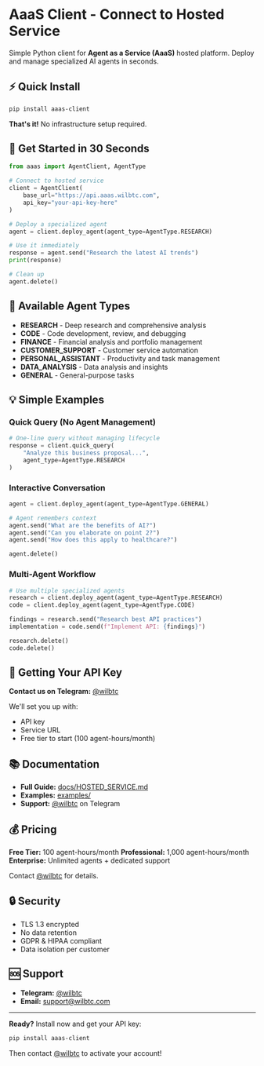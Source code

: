 # AaaS Client - Connect to Hosted Service

Simple Python client for **Agent as a Service (AaaS)** hosted platform. Deploy and manage specialized AI agents in seconds.

## ⚡ Quick Install

```bash
pip install aaas-client
```

**That's it!** No infrastructure setup required.

## 🚀 Get Started in 30 Seconds

```python
from aaas import AgentClient, AgentType

# Connect to hosted service
client = AgentClient(
    base_url="https://api.aaas.wilbtc.com",
    api_key="your-api-key-here"
)

# Deploy a specialized agent
agent = client.deploy_agent(agent_type=AgentType.RESEARCH)

# Use it immediately
response = agent.send("Research the latest AI trends")
print(response)

# Clean up
agent.delete()
```

## 🤖 Available Agent Types

- **RESEARCH** - Deep research and comprehensive analysis
- **CODE** - Code development, review, and debugging
- **FINANCE** - Financial analysis and portfolio management
- **CUSTOMER_SUPPORT** - Customer service automation
- **PERSONAL_ASSISTANT** - Productivity and task management
- **DATA_ANALYSIS** - Data analysis and insights
- **GENERAL** - General-purpose tasks

## 💡 Simple Examples

### Quick Query (No Agent Management)

```python
# One-line query without managing lifecycle
response = client.quick_query(
    "Analyze this business proposal...",
    agent_type=AgentType.RESEARCH
)
```

### Interactive Conversation

```python
agent = client.deploy_agent(agent_type=AgentType.GENERAL)

# Agent remembers context
agent.send("What are the benefits of AI?")
agent.send("Can you elaborate on point 2?")
agent.send("How does this apply to healthcare?")

agent.delete()
```

### Multi-Agent Workflow

```python
# Use multiple specialized agents
research = client.deploy_agent(agent_type=AgentType.RESEARCH)
code = client.deploy_agent(agent_type=AgentType.CODE)

findings = research.send("Research best API practices")
implementation = code.send(f"Implement API: {findings}")

research.delete()
code.delete()
```

## 🔑 Getting Your API Key

**Contact us on Telegram:** [@wilbtc](https://t.me/wilbtc)

We'll set you up with:
- API key
- Service URL
- Free tier to start (100 agent-hours/month)

## 📚 Documentation

- **Full Guide:** [docs/HOSTED_SERVICE.md](docs/HOSTED_SERVICE.md)
- **Examples:** [examples/](examples/)
- **Support:** [@wilbtc](https://t.me/wilbtc) on Telegram

## 💰 Pricing

**Free Tier:** 100 agent-hours/month
**Professional:** 1,000 agent-hours/month
**Enterprise:** Unlimited agents + dedicated support

Contact [@wilbtc](https://t.me/wilbtc) for details.

## 🔒 Security

- TLS 1.3 encrypted
- No data retention
- GDPR & HIPAA compliant
- Data isolation per customer

## 🆘 Support

- **Telegram:** [@wilbtc](https://t.me/wilbtc)
- **Email:** support@wilbtc.com

---

**Ready?** Install now and get your API key:

```bash
pip install aaas-client
```

Then contact [@wilbtc](https://t.me/wilbtc) to activate your account!
